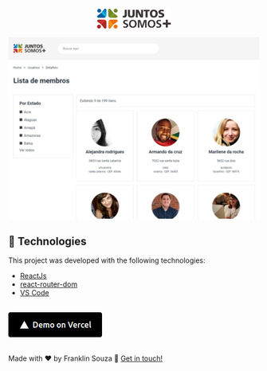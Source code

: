 <p align="center">
<img alt="Axies" src="https://raw.githubusercontent.com/franklinsouza/frontend-challenge-jsm/main/src/assets/juntossomosmais_logo.png" />
</p>

![Juntos Somos Mais](https://raw.githubusercontent.com/franklinsouza/frontend-challenge-jsm/main/src/assets/screenshot.jpeg)

## 🚀 Technologies
This project was developed with the following technologies:
 - [ReactJs](https://reactjs.org/)
 - [react-router-dom](https://github.com/remix-run/react-router)
 - [VS Code](https://code.visualstudio.com/)

<br />
<a href="https://jsm-challenge.vercel.app/" rel="nofollow" target="_blank">
  <img alt="Demo on Vercel" src="https://raw.githubusercontent.com/franklinsouza/homey/main/frontend/src/assets/vercel-demo.png" style="max-width: 100%;">
</a>
<br />
<br />
  
Made with ♥ by Franklin Souza 👋  [Get in touch!](https://www.linkedin.com/in/franklinsouza/)
